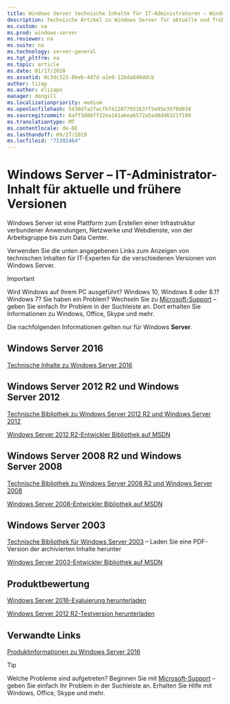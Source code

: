 ```yaml
---
title: Windows Server technische Inhalte für IT-Administratoren – Windows Server
description: Technische Artikel zu Windows Server für aktuelle und frühere Versionen sowie Produkt-Evaluierungsversionen für IT-Experten abrufen.
ms.custom: na
ms.prod: windows-server
ms.reviewer: na
ms.suite: na
ms.technology: server-general
ms.tgt_pltfrm: na
ms.topic: article
ms.date: 01/17/2018
ms.assetid: 0c3dc323-8beb-4d7d-a2e0-12bda848ddcb
author: lizap
ms.author: elizapo
manager: dongill
ms.localizationpriority: medium
ms.openlocfilehash: 5430dfa2facfb7412077931637f5e95e35f0d934
ms.sourcegitcommit: 6aff3d88ff22ea141a6ea6572a5ad8dd6321f199
ms.translationtype: MT
ms.contentlocale: de-DE
ms.lasthandoff: 09/27/2019
ms.locfileid: "71392464"
---
```

# <a name="windows-server---it-administrator-content-for-current-and-previous-releases"></a>Windows Server – IT-Administrator-Inhalt für aktuelle und frühere Versionen

Windows Server ist eine Plattform zum Erstellen einer Infrastruktur verbundener Anwendungen, Netzwerke und Webdienste, von der Arbeitsgruppe bis zum Data Center.

Verwenden Sie die unten angegebenen Links zum Anzeigen von technischen Inhalten für IT-Experten für die verschiedenen Versionen von Windows Server.

> [!IMPORTANT]
> Wird Windows auf Ihrem PC ausgeführt? Windows 10, Windows 8 oder 8.1? Windows 7? Sie haben ein Problem? Wechseln Sie zu [Microsoft-Support](https://support.microsoft.com) – geben Sie einfach Ihr Problem in der Suchleiste an. Dort erhalten Sie Informationen zu Windows, Office, Skype und mehr. 
> 
> Die nachfolgenden Informationen gelten *nur* für Windows **Server**.

## <a name="windows-server-2016"></a>Windows Server 2016

[Technische Inhalte zu Windows Server 2016](windows-server-2016.md)

## <a name="windows-server-2012-r2-and-windows-server-2012"></a>Windows Server 2012 R2 und Windows Server 2012

[Technische Bibliothek zu Windows Server 2012 R2 und Windows Server 2012](/previous-versions/windows/it-pro/windows-server-2012-R2-and-2012/) 

[Windows Server 2012 R2-Entwickler Bibliothek auf MSDN](https://msdn.microsoft.com/library/dn609939(v=vs.85).aspx) 

## <a name="windows-server-2008-r2-and-windows-server-2008"></a>Windows Server 2008 R2 und Windows Server 2008

[Technische Bibliothek zu Windows Server 2008 R2 und Windows Server 2008](/previous-versions/windows/it-pro/windows-server-2008-R2-and-2008)
 
[Windows Server 2008-Entwickler Bibliothek auf MSDN](https://msdn.microsoft.com/library/hh738539.aspx) 

## <a name="windows-server-2003"></a>Windows Server 2003

[Technische Bibliothek für Windows Server 2003](https://www.microsoft.com/download/details.aspx?id=53314) – Laden Sie eine PDF-Version der archivierten Inhalte herunter

[Windows Server 2003-Entwickler Bibliothek auf MSDN](https://msdn.microsoft.com/library/dn792549.aspx)

## <a name="product-evaluations"></a>Produktbewertung

[Windows Server 2016-Evaluierung herunterladen](https://www.microsoft.com/evalcenter/evaluate-windows-server-2016?i=1) 

[Windows Server 2012 R2-Testversion herunterladen](https://www.microsoft.com/evalcenter/evaluate-windows-server-2012-r2) 

## <a name="related-links"></a>Verwandte Links
[Produktinformationen zu Windows Server 2016](https://www.microsoft.com/cloud-platform/windows-server) 

> [!TIP]
> Welche Probleme sind aufgetreten? Beginnen Sie mit [Microsoft-Support](https://support.microsoft.com) – geben Sie einfach Ihr Problem in der Suchleiste an. Erhalten Sie Hilfe mit Windows, Office, Skype und mehr. 

